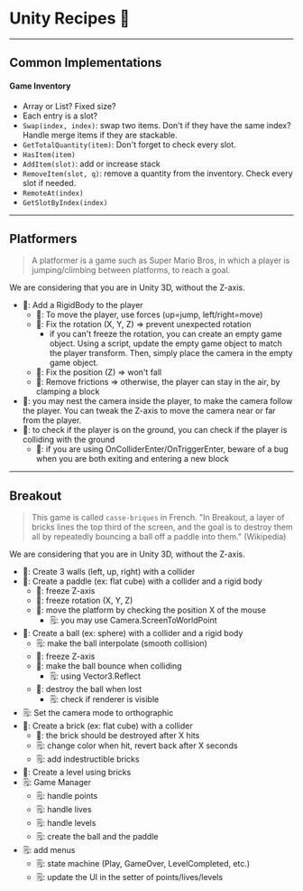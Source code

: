# Unity Recipes 🔮

<hr class="sep-both">

## Common Implementations

<div class="row row-cols-lg-2"><div>

#### Game Inventory

* Array or List? Fixed size?
* Each entry is a slot?
* `Swap(index, index)`: swap two items. Don't if they have the same index? Handle merge items if they are stackable.
* `GetTotalQuantity(item)`: Don't forget to check every slot.
* `HasItem(item)`
* `AddItem(slot)`: add or increase stack
* `RemoveItem(slot, q)`: remove a quantity from the inventory. Check every slot if needed.
* `RemoteAt(index)`
* `GetSlotByIndex(index)`
</div><div>
</div></div>

<hr class="sep-both">

## Platformers

> A platformer is a game such as Super Mario Bros, in which a player is jumping/climbing between platforms, to reach a goal.

We are considering that you are in Unity 3D, without the Z-axis.

* 📘: Add a RigidBody to the player
    * 📘: To move the player, use forces (up=jump, left/right=move)
    * 📕: Fix the rotation (X, Y, Z) => prevent unexpected rotation
        * if you can't freeze the rotation, you can create an empty game object. Using a script, update the empty game object to match the player transform. Then, simply place the camera in the empty game object.
    * 📕: Fix the position (Z) => won't fall
    * 📕: Remove frictions => otherwise, the player can stay in the air, by clamping a block
* 📘: you may nest the camera inside the player, to make the camera follow the player. You can tweak the Z-axis to move the camera near or far from the player.
* 📘: to check if the player is on the ground, you can check if the player is colliding with the ground
    * 📕: if you are using OnColliderEnter/OnTriggerEnter, beware of a bug when you are both exiting and entering a new block

<hr class="sep-both">

## Breakout

> This game is called `casse-briques` in French. "In Breakout, a layer of bricks lines the top third of the screen, and the goal is to destroy them all by repeatedly bouncing a ball off a paddle into them." (Wikipedia)

We are considering that you are in Unity 3D, without the Z-axis.

* 📘: Create 3 walls (left, up, right) with a collider
* 📘: Create a paddle (ex: flat cube) with a collider and a rigid body
    * 📕: freeze Z-axis
    * 📕: freeze rotation (X, Y, Z)
    * 📘: move the platform by checking the position X of the mouse
        * 🗒: you may use Camera.ScreenToWorldPoint
* 📘: Create a ball (ex: sphere) with a collider and a rigid body
    * 🗒: make the ball interpolate (smooth collision)
    * 📕: freeze Z-axis
    * 📘: make the ball bounce when colliding
        * 🗒: using Vector3.Reflect
    * 📘: destroy the ball when lost
        * 🗒: check if renderer is visible
* 🗒: Set the camera mode to orthographic
* 📘: Create a brick (ex: flat cube) with a collider
    * 📘: the brick should be destroyed after X hits
    * 🗒: change color when hit, revert back after X seconds
    * 🗒: add indestructible bricks
* 📘: Create a level using bricks
* 🗒: Game Manager
    * 🗒: handle points
    * 🗒: handle lives
    * 🗒: handle levels
    * 🗒: create the ball and the paddle
* 🗒: add menus
    * 🗒: state machine (Play, GameOver, LevelCompleted, etc.)
    * 🗒: update the UI in the setter of points/lives/levels